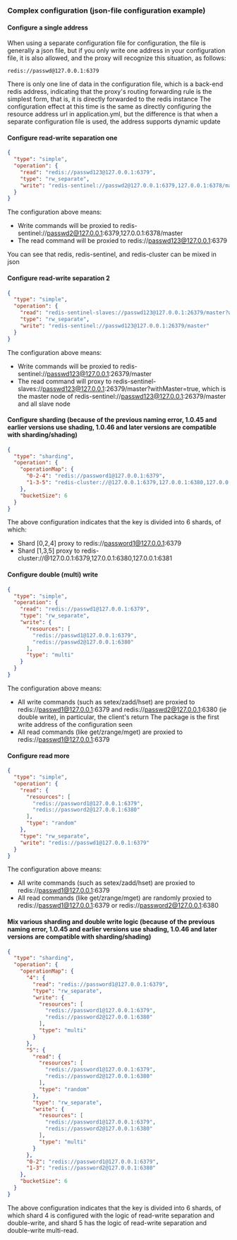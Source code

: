### Complex configuration (json-file configuration example)

#### Configure a single address
When using a separate configuration file for configuration, the file is generally a json file, but if you only write one address in your configuration file, it is also allowed, and the proxy will recognize this situation, as follows:
````
redis://passwd@127.0.0.1:6379
````
There is only one line of data in the configuration file, which is a back-end redis address, indicating that the proxy's routing forwarding rule is the simplest form, that is, it is directly forwarded to the redis instance
The configuration effect at this time is the same as directly configuring the resource address url in application.yml, but the difference is that when a separate configuration file is used, the address supports dynamic update

#### Configure read-write separation one
````json
{
  "type": "simple",
  "operation": {
    "read": "redis://passwd123@127.0.0.1:6379",
    "type": "rw_separate",
    "write": "redis-sentinel://passwd2@127.0.0.1:6379,127.0.0.1:6378/master"
  }
}
````
The configuration above means:
* Write commands will be proxied to redis-sentinel://passwd2@127.0.0.1:6379,127.0.0.1:6378/master
* The read command will be proxied to redis://passwd123@127.0.0.1:6379

You can see that redis, redis-sentinel, and redis-cluster can be mixed in json

#### Configure read-write separation 2
````json
{
  "type": "simple",
  "operation": {
    "read": "redis-sentinel-slaves://passwd123@127.0.0.1:26379/master?withMaster=true",
    "type": "rw_separate",
    "write": "redis-sentinel://passwd123@127.0.0.1:26379/master"
  }
}
````
The configuration above means:
* Write commands will be proxied to redis-sentinel://passwd123@127.0.0.1:26379/master
* The read command will proxy to redis-sentinel-slaves://passwd123@127.0.0.1:26379/master?withMaster=true, which is the master node of redis-sentinel://passwd123@127.0.0.1:26379/master and all slave node

#### Configure sharding (because of the previous naming error, 1.0.45 and earlier versions use shading, 1.0.46 and later versions are compatible with sharding/shading)
````json
{
  "type": "sharding",
  "operation": {
    "operationMap": {
      "0-2-4": "redis://password1@127.0.0.1:6379",
      "1-3-5": "redis-cluster://@127.0.0.1:6379,127.0.0.1:6380,127.0.0.1:6381"
    },
    "bucketSize": 6
  }
}
````
The above configuration indicates that the key is divided into 6 shards, of which:
* Shard [0,2,4] proxy to redis://password1@127.0.0.1:6379
* Shard [1,3,5] proxy to redis-cluster://@127.0.0.1:6379,127.0.0.1:6380,127.0.0.1:6381

#### Configure double (multi) write
````json
{
  "type": "simple",
  "operation": {
    "read": "redis://passwd1@127.0.0.1:6379",
    "type": "rw_separate",
    "write": {
      "resources": [
        "redis://passwd1@127.0.0.1:6379",
        "redis://passwd2@127.0.0.1:6380"
      ],
      "type": "multi"
    }
  }
}
````
The configuration above means:
* All write commands (such as setex/zadd/hset) are proxied to redis://passwd1@127.0.0.1:6379 and redis://passwd2@127.0.0.1:6380 (ie double write), in particular, the client's return The package is the first write address of the configuration seen
* All read commands (like get/zrange/mget) are proxied to redis://passwd1@127.0.0.1:6379

#### Configure read more
````json
{
  "type": "simple",
  "operation": {
    "read": {
      "resources": [
        "redis://password1@127.0.0.1:6379",
        "redis://password2@127.0.0.1:6380"
      ],
      "type": "random"
    },
    "type": "rw_separate",
    "write": "redis://passwd1@127.0.0.1:6379"
  }
}
````
The configuration above means:
* All write commands (such as setex/zadd/hset) are proxied to redis://passwd1@127.0.0.1:6379
* All read commands (like get/zrange/mget) are randomly proxied to redis://passwd1@127.0.0.1:6379 or redis://password2@127.0.0.1:6380

#### Mix various sharding and double write logic (because of the previous naming error, 1.0.45 and earlier versions use shading, 1.0.46 and later versions are compatible with sharding/shading)
````json
{
  "type": "sharding",
  "operation": {
    "operationMap": {
      "4": {
        "read": "redis://password1@127.0.0.1:6379",
        "type": "rw_separate",
        "write": {
          "resources": [
            "redis://password1@127.0.0.1:6379",
            "redis://password2@127.0.0.1:6380"
          ],
          "type": "multi"
        }
      },
      "5": {
        "read": {
          "resources": [
            "redis://password1@127.0.0.1:6379",
            "redis://password2@127.0.0.1:6380"
          ],
          "type": "random"
        },
        "type": "rw_separate",
        "write": {
          "resources": [
            "redis://password1@127.0.0.1:6379",
            "redis://password2@127.0.0.1:6380"
          ],
          "type": "multi"
        }
      },
      "0-2": "redis://password1@127.0.0.1:6379",
      "1-3": "redis://password2@127.0.0.1:6380"
    },
    "bucketSize": 6
  }
}
````
The above configuration indicates that the key is divided into 6 shards, of which shard 4 is configured with the logic of read-write separation and double-write, and shard 5 has the logic of read-write separation and double-write multi-read.